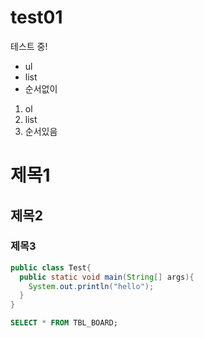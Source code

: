 # test01
테스트 중!
- ul
- list
- 순서없이

1. ol
2. list
3. 순서있음

# 제목1
## 제목2
### 제목3

```java
public class Test{
  public static void main(String[] args){
    System.out.println("hello");
  }
}
```

```sql
SELECT * FROM TBL_BOARD;
```
